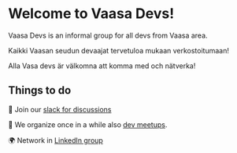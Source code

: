 # Welcome to Vaasa Devs!

Vaasa Devs is an informal group for all devs from Vaasa area.

Kaikki Vaasan seudun devaajat tervetuloa mukaan verkostoitumaan!

Alla Vasa devs är välkomna att komma med och nätverka!


## Things to do

💬 Join our [slack for discussions](https://join.slack.com/t/vaasawebdev/shared_invite/zt-19xj635kw-r_c7h3iPsakDMHN9wmJcEg)

📅 We organize once in a while also [dev meetups](https://www.meetup.com/vaasawebdev/).

🌍 Network in [LinkedIn group](https://www.linkedin.com/groups/9236147/)
